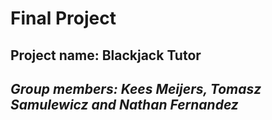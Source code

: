 # Final Project

## Project name: Blackjack Tutor
## *Group members: Kees Meijers, Tomasz Samulewicz and Nathan Fernandez*
